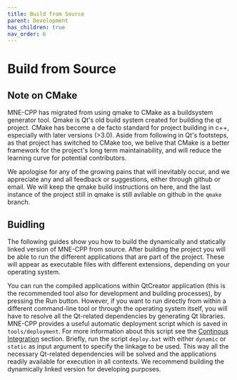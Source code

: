 ```yaml
---
title: Build from Source
parent: Development
has_children: true
nav_order: 6
---
```

# Build from Source

## Note on CMake

MNE-CPP has migrated from using qmake to CMake as a buildsystem generator tool. Qmake is Qt's old build system created for building the qt project. CMake has become a de facto standard for project building in c++, especially with later versions (>3.0). Aside from following in Qt's footsteps, as that project has switched to CMake too, we belive that CMake is a better framework for the project's long term maintainability, and will reduce the learning curve for potential contributors.

We apologise for any of the growing pains that will inevitably occur, and we appreciate any and all feedback or suggestions, either through github or email. We will keep the qmake build instructions on here, and the last instance of the project still in qmake is still avilable on github in the `qmake` branch.

## Buidling

The following guides show you how to build the dynamically and statically linked version of MNE-CPP from source. After building the project you will be able to run the different applications that are part of the project. These will appear as executable files with different extensions, depending on your operating system.

You can run the compiled applications within QtCreator application (this is the recommended tool also for development and building processes), by pressing the Run button. However, if you want to run directly from within a different command-line tool or through the operating system itself, you will have to resolve all the Qt-related dependencies by generating Qt libraries. MNE-CPP provides a useful automatic deployment script which is saved in ```tools/deployment```. For more information about this script see the [Continous Integration](ci_deployment.md) section. Briefly, run the script ```deploy.bat```  with either ```dynamic``` or ```static``` as input argument to specify the linkage to be used. This way all the necessary Qt-related dependencies will be solved and the applications readily available for execution in all contexts. We recommend building the dynamically linked version for developing purposes.

